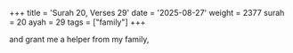+++
title = 'Surah 20, Verses 29'
date = '2025-08-27'
weight = 2377
surah = 20
ayah = 29
tags = ["family"]
+++

and grant me a helper from my family,